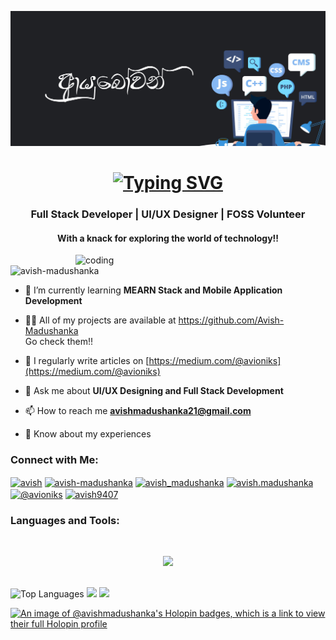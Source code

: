 ![MasterHead](git.png)


<h1 align="center"><a href="https://git.io/typing-svg"><img src="https://readme-typing-svg.demolab.com?font=Fira+Code&weight=700&size=22&pause=1000&color=25FF1B&center=true&random=false&width=500&lines=Hello+%F0%9F%A4%99+I+am+Avish+Madushanka+Rodrigo" alt="Typing SVG" /></a></h1>
<h3 align="center">Full Stack Developer | UI/UX Designer | FOSS Volunteer </h3>
<h4 align="center">With a knack for exploring the world of technology!!</h4>
<img align="right" alt="coding" width="400" src="https://media.giphy.com/media/v1.Y2lkPTc5MGI3NjExYzFvcWtuY3AwaWM5ZzV2YWNkYjBsbmNyb28yMGI2bW54cThpMWQ0OCZlcD12MV9pbnRlcm5hbF9naWZfYnlfaWQmY3Q9Zw/bGgsc5mWoryfgKBx1u/giphy.gif">
<p align="left"> <img src="https://komarev.com/ghpvc/?username=avish-madushanka&label=Profile%20views&color=0e75b6&style=flat" alt="avish-madushanka" /> </p>

- 🌱 I’m currently learning **MEARN Stack and Mobile Application Development**

- 👨‍💻 All of my projects are available at https://github.com/Avish-Madushanka
  </br>Go check them!!

- 📝 I regularly write articles on [https://medium.com/@avioniks](https://medium.com/@avioniks)

- 💬 Ask me about **UI/UX Designing and Full Stack Development**

- 📫 How to reach me **avishmadushanka21@gmail.com**

- 📄 Know about my experiences



<h3 align="left">Connect with Me:</h3>
<p align="left">
<a href="https://twitter.com/avish" target="blank"><img align="center" src="https://raw.githubusercontent.com/rahuldkjain/github-profile-readme-generator/master/src/images/icons/Social/twitter.svg" alt="avish" height="30" width="40" /></a>
<a href="https://linkedin.com/in/avish-madushanka" target="blank"><img align="center" src="https://raw.githubusercontent.com/rahuldkjain/github-profile-readme-generator/master/src/images/icons/Social/linked-in-alt.svg" alt="avish-madushanka" height="30" width="40" /></a>
<a href="https://fb.com/avish_madushanka" target="blank"><img align="center" src="https://raw.githubusercontent.com/rahuldkjain/github-profile-readme-generator/master/src/images/icons/Social/facebook.svg" alt="avish_madushanka" height="30" width="40" /></a>
<a href="https://instagram.com/avish.madushanka" target="blank"><img align="center" src="https://raw.githubusercontent.com/rahuldkjain/github-profile-readme-generator/master/src/images/icons/Social/instagram.svg" alt="avish.madushanka" height="30" width="40" /></a>
<a href="https://medium.com/@avioniks" target="blank"><img align="center" src="https://raw.githubusercontent.com/rahuldkjain/github-profile-readme-generator/master/src/images/icons/Social/medium.svg" alt="@avioniks" height="30" width="40" /></a>
<a href="https://discord.gg/avish9407" target="blank"><img align="center" src="https://raw.githubusercontent.com/rahuldkjain/github-profile-readme-generator/master/src/images/icons/Social/discord.svg" alt="avish9407" height="30" width="40" /></a>
</p>

<h3 align="left">Languages and Tools:</h3>


<br/>



<p align="center">
  <a href="https://skillicons.dev">
<img src="https://skillicons.dev/icons?i=html,css,js,java,react,nodejs,php,py,dart,flutter,c,cs,dotnet,azure,git,github,tailwind,bootstrap,mysql,firebase,idea,eclipse,androidstudio,vscode,visualstudio,figma&theme=dark&perline=13"/>
 </a>
</p>

<br/>


  <img src="https://github-readme-stats.vercel.app/api/top-langs/?username=Avish-Madushanka&theme=chartreuse-dark&layout=compact&langs_count=20&count_private=true" alt="Top Languages">

   
<img src="https://github-readme-stats.vercel.app/api?username=Avish-Madushanka&theme=highcontrast&show_icons=true&hide_border=true&count_private=true&show=prs_merged_percentage">
 <img src="https://streak-stats.demolab.com?user=Avish-Madushanka&theme=highcontrast&hide_border=true">

[![An image of @avishmadushanka's Holopin badges, which is a link to view their full Holopin profile](https://holopin.me/avishmadushanka)](https://holopin.io/@avishmadushanka)

